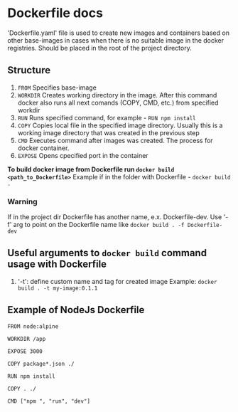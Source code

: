 # Dockerfile docs

'Dockerfile.yaml' file is used to create new images and containers based on other base-images in cases when there is no suitable image in the docker registries. Should be placed in the root of the project directory.

## Structure

1. `FROM`
   Specifies base-image
2. `WORKDIR`
   Creates working directory in the image. After this command docker also runs all next comands (COPY, CMD, etc.) from specified workdir
3. `RUN`
   Runs specified command, for example - `RUN npm install`
4. `COPY`
   Copies local file in the specified image directory. Usually this is a working image directory that was created in the previous step
5. `CMD`
   Executes command after images was created. The process for docker container.
6. `EXPOSE`
   Opens cpecified port in the container

**To build docker image from Dockerfile run `docker build <path_to_Dockerfile>`**
Example if in the folder with Dockerfile - `docker build .`

### Warning

If in the project dir Dockerfile has another name, e.x. Dockerfile-dev. Use '-f' arg to point on the Dockerfile name like `docker build . -f Dockerfile-dev`

## Useful arguments to `docker build` command usage with Dockerfile

1. '-t': define custom name and tag for created image
   Example: `docker build . -t my-image:0.1.1`

## Example of NodeJs Dockerfile

```
FROM node:alpine

WORKDIR /app

EXPOSE 3000

COPY package*.json ./

RUN npm install

COPY . ./

CMD ["npm ", "run", "dev"]
```
